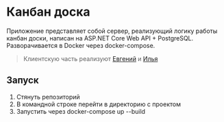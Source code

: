 # Канбан доска
Приложение представляет собой сервер, реализующий логику работы канбан доски, написан на ASP.NET Core Web API + PostgreSQL. Разворачивается в Docker через docker-compose.
> Клиентскую часть реализуют [Евгений](https://github.com/e-zybkin) и [Илья](https://github.com/Le1ou)
## Запуск
1. Стянуть репозиторий
2. В командной строке перейти в директорию с проектом
3. Запустить через docker-compose up --build
